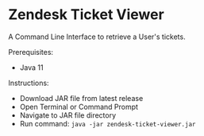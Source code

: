 # Zendesk Ticket Viewer

A Command Line Interface to retrieve a User's tickets.

Prerequisites:
- Java 11

Instructions:
 - Download JAR file from latest release
 - Open Terminal or Command Prompt
 - Navigate to JAR file directory
 - Run command:
 `java -jar zendesk-ticket-viewer.jar`
